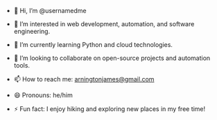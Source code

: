 - 👋 Hi, I’m @usernamedme

- 👀 I’m interested in web development, automation, and software engineering.
- 🌱 I’m currently learning Python and cloud technologies.
- 💞️ I’m looking to collaborate on open-source projects and automation tools.
- 📫 How to reach me: arningtonjames@gmail.com
- 😄 Pronouns: he/him
- ⚡ Fun fact: I enjoy hiking and exploring new places in my free time!

<!---
usernamedme/usernamedme is a ✨ special ✨ repository because its `README.md` (this file) appears on your GitHub profile.
You can click the Preview link to take a look at your changes.
--->
